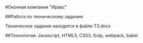 #Оконная компания "Ирвас"

##Работа по техническому заданию

  Техническое задание находится в файле ТЗ.docx

##Технологии: Javascript, HTML5, CSS3, Gulp, webpack, babel